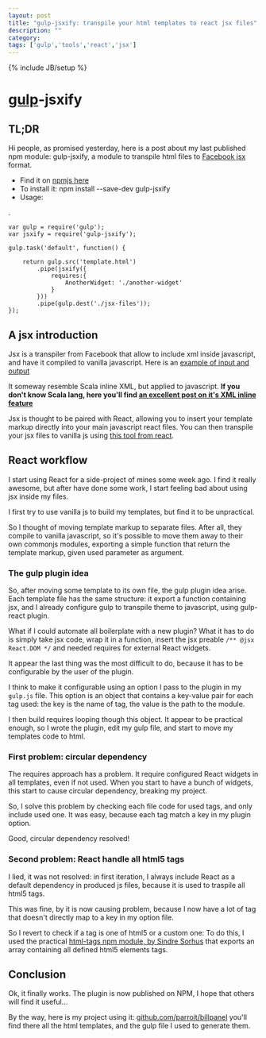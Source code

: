 ```yaml
---
layout: post
title: "gulp-jsxify: transpile your html templates to react jsx files"
description: ""
category: 
tags: ['gulp','tools','react','jsx']
---
```

{% include JB/setup %}


# [gulp](http://gulpjs.com)-jsxify

## TL;DR

Hi people, as promised yesterday, here is a post about my last published npm module: 
gulp-jsxify, a module to transpile html files to [Facebook jsx](http://facebook.github.io/react/docs/jsx-in-depth.html) format.

* Find it on [npmjs here](https://www.npmjs.org/package/gulp-jsxify)
* To install it: npm install --save-dev gulp-jsxify
* Usage: 

.

    var gulp = require('gulp');
    var jsxify = require('gulp-jsxify');

    gulp.task('default', function() {
        
        return gulp.src('template.html')
            .pipe(jsxify({
                requires:{
                    AnotherWidget: './another-widget'
                }
            }))
            .pipe(gulp.dest('./jsx-files'));
    });




## A jsx introduction

Jsx is a transpiler from Facebook that allow to include xml inside javascript, and have it compiled
to vanilla javascript. Here is an [example of input and output](http://facebook.github.io/react/jsx-compiler.html)

It someway resemble Scala inline XML, but applied to javascript.
__If you don't know Scala lang, here you'll find [an excellent post on it's XML inline feature](http://www.eishay.com/2009/05/scala-and-xml-part-1.html)__

Jsx is thought to be paired with React, allowing you to insert your template markup directly into your
main javascript react files. You can then transpile your jsx files to vanilla js 
using [this tool from react](http://fb.me/JSXTransformer-0.10.0.js).

## React workflow

I start using React for a side-project of mines some week ago. 
I find it really awesome, but after have done some work, I start feeling
bad about using jsx inside my files.

I first try to use vanilla js to build my templates, but find it to be unpractical.

So I thought of moving template markup to separate files.
After all, they compile to vanilla javascript, so it's possible to move them away to their
own commonjs modules, exporting a simple function that return the template markup,
given used parameter as argument.

### The gulp plugin idea

So, after moving some template to its own file, the gulp plugin idea arise.
Each template file has the same structure: it export a function containing jsx,
and I already configure gulp to transpile theme to javascript, using gulp-react plugin.

What if I could automate all boilerplate with a new plugin? What it has to do
is simply take jsx code, wrap it in a function, insert the jsx preable `/** @jsx React.DOM */`
and needed requires for external React widgets.

It appear the last thing was the most difficult to do, because it has to be 
configurable by the user of the plugin.

I think to make it configurable using an option I pass to the plugin
in my `gulp.js` file. This option is an object that contains a key-value pair 
for each tag used: the key is the name of tag, the value is the path to the module.

I then build requires looping though this object. It appear to be practical  enough,
so I wrote the plugin, edit my gulp file, and start to move my templates code to 
html.

### First problem: circular dependency

The requires approach has a problem. It require configured React widgets in all
templates, even if not used. When you start to have a bunch of widgets, this start to cause
circular dependency, breaking my project.

So, I solve this problem by checking each file code for used tags, and only include
used one. It was easy, because each tag match a key in my plugin option.

Good, circular dependency resolved!


### Second problem: React handle all html5 tags

I lied, it was not resolved: in first iteration, I always include React as a default 
dependency in produced js files, because it is used to traspile all html5 tags.

This was fine, by it is now causing problem, because I now have a lot of tag that 
doesn't directly map to a key in my option file.

So I revert to check if a tag is one of html5 or a custom one:
To do this, I used the practical [html-tags npm module, by Sindre Sorhus](http://github.com/sindresorhus/html-tags)
that exports an array containing all defined html5 elements tags.

## Conclusion

Ok, it finally works. The plugin is now published on NPM, I hope that others will find it useful...

By the way, here is my project using it: [github.com/parroit/billpanel](https://github.com/parroit/billpanel)
you'll find there all the html templates, and the gulp file I used to generate them.








